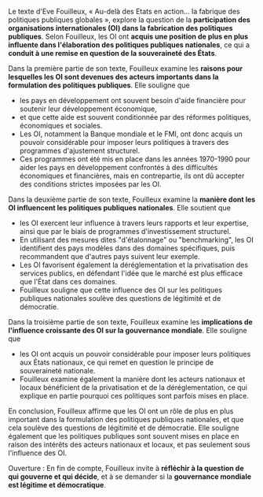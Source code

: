 Le texte d'Eve Fouilleux, « Au-delà des Etats en action... la fabrique des politiques publiques globales », explore la question de la **participation des organisations internationales (OI) dans la fabrication des politiques publiques**. Selon Fouilleux, les OI ont **acquis une position de plus en plus influente dans l'élaboration des politiques publiques nationales**, ce qui a **conduit à une remise en question de la souveraineté des États**.

Dans la première partie de son texte, Fouilleux examine les **raisons pour lesquelles les OI sont devenues des acteurs importants dans la formulation des politiques publiques**. Elle souligne que 
- les pays en développement ont souvent besoin d'aide financière pour soutenir leur développement économique, 
- et que cette aide est souvent conditionnée par des réformes politiques, économiques et sociales. 
- Les OI, notamment la Banque mondiale et le FMI, ont donc acquis un pouvoir considérable pour imposer leurs politiques à travers des programmes d'ajustement structurel. 
- Ces programmes ont été mis en place dans les années 1970-1990 pour aider les pays en développement confrontés à des difficultés économiques et financières, mais en contrepartie, ils ont dû accepter des conditions strictes imposées par les OI.

Dans la deuxième partie de son texte, Fouilleux examine la **manière dont les OI influencent les politiques publiques nationales**. Elle soutient que 
- les OI exercent leur influence à travers leurs rapports et leur expertise, ainsi que par le biais de programmes d'investissement structurel. 
- En utilisant des mesures dites "d'étalonnage" ou "benchmarking", les OI identifient des pays modèles dans des domaines spécifiques, puis recommandent que d'autres pays suivent leur exemple.
- Les OI favorisent également la déréglementation et la privatisation des services publics, en défendant l'idée que le marché est plus efficace que l'État dans ces domaines. 
- Fouilleux souligne que cette influence des OI sur les politiques publiques nationales soulève des questions de légitimité et de démocratie.

Dans la troisième partie de son texte, Fouilleux examine les **implications de l'influence croissante des OI sur la gouvernance mondiale**. Elle souligne que 
- les OI ont acquis un pouvoir considérable pour imposer leurs politiques aux États nationaux, ce qui remet en question le principe de souveraineté nationale. 
- Fouilleux examine également la manière dont les acteurs nationaux et locaux bénéficient de la privatisation et de la déréglementation, ce qui explique en partie pourquoi ces politiques sont parfois mises en place.

En conclusion, Fouilleux affirme que les OI ont un rôle de plus en plus important dans la formulation des politiques publiques nationales, et que cela soulève des questions de légitimité et de démocratie. Elle souligne également que les politiques publiques sont souvent mises en place en raison des intérêts des acteurs nationaux et locaux, et pas seulement sous l'influence des OI. 

Ouverture : En fin de compte, Fouilleux invite à **réfléchir à la question de qui gouverne et qui décide**, et à se demander si la **gouvernance mondiale est légitime et démocratique**.
